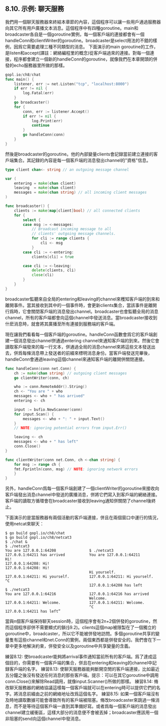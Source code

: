 ## 8.10. 示例: 聊天服務

我們用一個聊天服務器來終結本章節的內容，這個程序可以讓一些用戶通過服務器向其它所有用戶廣播文本消息。這個程序中有四種goroutine。main和broadcaster各自是一個goroutine實例，每一個客戶端的連接都會有一個handleConn和clientWriter的goroutine。broadcaster是select用法的不錯的樣例，因爲它需要處理三種不同類型的消息。
下面演示的main goroutine的工作，是listen和accept(譯註：網絡編程里的概念)從客戶端過來的連接。對每一個連接，程序都會建立一個新的handleConn的goroutine，就像我們在本章開頭的併發的echo服務器里所做的那樣。

```go
gopl.io/ch8/chat
func main() {
    listener, err := net.Listen("tcp", "localhost:8000")
    if err != nil {
        log.Fatal(err)
    }
    go broadcaster()
    for {
        conn, err := listener.Accept()
        if err != nil {
            log.Print(err)
            continue
        }
        go handleConn(conn)
    }
}
```

然後是broadcaster的goroutine。他的內部變量clients會記録當前建立連接的客戶端集合。其記録的內容是每一個客戶端的消息發出channel的"資格"信息。


```go
type client chan<- string // an outgoing message channel

var (
    entering = make(chan client)
    leaving  = make(chan client)
    messages = make(chan string) // all incoming client messages
)

func broadcaster() {
    clients := make(map[client]bool) // all connected clients
    for {
        select {
        case msg := <-messages:
            // Broadcast incoming message to all
            // clients' outgoing message channels.
            for cli := range clients {
                cli <- msg
            }
        case cli := <-entering:
            clients[cli] = true

        case cli := <-leaving:
            delete(clients, cli)
            close(cli)
        }
    }
}
```

broadcaster監聽來自全局的entering和leaving的channel來穫知客戶端的到來和離開事件。當其接收到其中的一個事件時，會更新clients集合，當該事件是離開行爲時，它會關閉客戶端的消息發出channel。broadcaster也會監聽全局的消息channel，所有的客戶端都會向這個channel中發送消息。當broadcaster接收到什麽消息時，就會將其廣播至所有連接到服務端的客戶端。

現在讓我們看看每一個客戶端的goroutine。handleConn函數會爲它的客戶端創建一個消息發出channel併通過entering channel來通知客戶端的到來。然後它會讀取客戶端發來的每一行文本，併通過全局的消息channel來將這些文本發送出去，併爲每條消息帶上發送者的前綴來標明消息身份。當客戶端發送完畢後，handleConn會通過leaving這個channel來通知客戶端的離開併關閉連接。

```go
func handleConn(conn net.Conn) {
    ch := make(chan string) // outgoing client messages
    go clientWriter(conn, ch)

    who := conn.RemoteAddr().String()
    ch <- "You are " + who
    messages <- who + " has arrived"
    entering <- ch

    input := bufio.NewScanner(conn)
    for input.Scan() {
        messages <- who + ": " + input.Text()
    }
    // NOTE: ignoring potential errors from input.Err()

    leaving <- ch
    messages <- who + " has left"
    conn.Close()
}

func clientWriter(conn net.Conn, ch <-chan string) {
    for msg := range ch {
    fmt.Fprintln(conn, msg) // NOTE: ignoring network errors
    }
}
```

另外，handleConn爲每一個客戶端創建了一個clientWriter的goroutine來接收向客戶端發出消息channel中發送的廣播消息，併將它們寫入到客戶端的網絡連接。客戶端的讀取方循環會在broadcaster接收到leaving通知併關閉了channel後終止。

下面演示的是當服務器有兩個活動的客戶端連接，併且在兩個窗口中運行的情況，使用netcat來聊天：
```
$ go build gopl.io/ch8/chat
$ go build gopl.io/ch8/netcat3
$ ./chat &
$ ./netcat3
You are 127.0.0.1:64208               $ ./netcat3
127.0.0.1:64211 has arrived           You are 127.0.0.1:64211
Hi!
127.0.0.1:64208: Hi!
127.0.0.1:64208: Hi!
                                      Hi yourself.
127.0.0.1:64211: Hi yourself.         127.0.0.1:64211: Hi yourself.
^C
                                      127.0.0.1:64208 has left
$ ./netcat3
You are 127.0.0.1:64216               127.0.0.1:64216 has arrived
                                      Welcome.
127.0.0.1:64211: Welcome.             127.0.0.1:64211: Welcome.
                                      ^C
127.0.0.1:64211 has left”

```

當與n個客戶端保持聊天session時，這個程序會有2n+2個併發的goroutine，然而這個程序卻併不需要顯式的鎖(§9.2)。clients這個map被限製在了一個獨立的goroutine中，broadcaster，所以它不能被併發地訪問。多個goroutine共享的變量隻有這些channel和net.Conn的實例，兩個東西都是併發安全的。我們會在下一章中更多地解決約束，併發安全以及goroutine中共享變量的含義。

練習8.12: 使broadcaster能夠將arrival事件通知當前所有的客戶端。爲了達成這個目的，你需要有一個客戶端的集合，併且在entering和leaving的channel中記録客戶端的名字。
練習8.13: 使聊天服務器能夠斷開空閒的客戶端連接，比如最近五分鐘之後沒有發送任何消息的那些客戶端。提示：可以在其它goroutine中調用conn.Close()來解除Read調用，就像input.Scanner()所做的那樣。
練習8.14: 脩改聊天服務器的網絡協議這樣每一個客戶端就可以在entering時可以提供它們的名字。將消息前綴由之前的網絡地址改爲這個名字。
練習8.15: 如果一個客戶端沒有及時地讀取數據可能會導致所有的客戶端被阻塞。脩改broadcaster來跳過一條消息，而不是等待這個客戶端一直到其準備好寫。或者爲每一個客戶端的消息發出channel建立緩衝區，這樣大部分的消息便不會被丟掉；broadcaster應該用一個非阻塞的send向這個channel中發消息。
